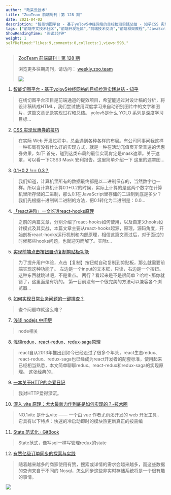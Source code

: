 ```yaml
---
author: "政采云技术"
title: "ZooTeam 前端周刊｜第 128 期"
date: 2021-04-02
description: "智能切图平台 - 基于yolov5神经网络的目标检测实践总结 - 知乎CSS 实现优惠券的技巧01+02 !== 03？「react进阶」一文吃透react-hooks原理实现前端点击按钮自动复"
tags: ["前端中文技术社区","前端开发社区","前端技术交流","前端框架教程","JavaScript 学习资源","CSS 技巧与最佳实践","HTML5 最新动态","前端工程师职业发展","开源前端项目","前端技术趋势"]
ShowReadingTime: "阅读3分钟"
weight: 1
selfDefined:"likes:9,comments:0,collects:1,views:593,"
---
```

> [ZooTeam 前端周刊｜第 128 期](https://link.juejin.cn?target=https%3A%2F%2Fweekly.zoo.team%2Fdetail%2F128 "https://weekly.zoo.team/detail/128")
> 
> 浏览更多往期周刊，请访问： [weekly.zoo.team](https://link.juejin.cn?target=https%3A%2F%2Fweekly.zoo.team "https://weekly.zoo.team")
> 
> ![](/images/jueJin/6d3b0196a2ef45d.png)

1.  [智能切图平台 - 基于yolov5神经网络的目标检测实践总结 - 知乎](https://link.juejin.cn?target=https%3A%2F%2Fzhuanlan.zhihu.com%2Fp%2F348622587 "https://zhuanlan.zhihu.com/p/348622587")

> 在线切图平台项目是前端通道的提效项目，希望能通过对设计稿的分析，将设计稿转成HTML，我们尝试使用深度学习来自动识别图片中的文字和图片，这篇文章记录实现过程和总结。 yolov5是什么 YOLO 系列是深度学习目标…

2.  [CSS 实现优惠券的技巧](https://juejin.cn/post/6945023989555134494#heading-0 "https://juejin.cn/post/6945023989555134494#heading-0")

> 在实际 Web 开发过程中，总会遇到各种各样的布局。有公司同事问我这样一种布局有没有什么好的实现方式，就是一种在活动充值页非常普遍的优惠券效果，如下 首先，碰到这类布局的最佳实现肯定是mask遮罩。关于遮罩，可以看一下CSS3 Mask 安利报告。这里简单介绍一下 这里的遮罩图…

3.  [0.1+0.2 !== 0.3？](https://juejin.cn/post/6844903700356399112 "https://juejin.cn/post/6844903700356399112")

> 我们知道，计算机里所有的数据最终都是以二进制保存的，当然数字也一样。所以当计算机计算0.1+0.2的时候，实际上计算的是这两个数字在计算机里所存储的二进制，那么0.1在JavaScript里存储的二进制到底是多少？ 我们先根据十进制转二进制的方法，把0.1转化为二进制是：0.0…

4.  [「react进阶」一文吃透react-hooks原理](https://juejin.cn/post/6944863057000529933#heading-0 "https://juejin.cn/post/6944863057000529933#heading-0")

> 之前的两篇文章，分别介绍了react-hooks如何使用，以及自定义hooks设计模式及其实战，本篇文章主要从react-hooks起源，原理，源码角度，开始剖析react-hooks运行机制和内部原理，相信这篇文章过后，对于面试的时候那些hooks问题，也就迎刃而解了。实际r…

5.  [实现前端点击按钮自动复制剪贴板功能](https://juejin.cn/post/6844903602750750733 "https://juejin.cn/post/6844903602750750733")

> 为了提升用户体验，点击【复制】按钮就自动复制到剪贴板，那么就需要前端实现这种功能了。 左边是一个input的文本框，只读，右边是一个按钮。 这种东西就跳过吧，不是重点。 两行？看起来是不是很简单？哈哈~那你就错了，这里面是有坑的。 第一目前没有一个很完美的方法可以兼容各个浏览器…

6.  [如何实现日常业务问题的一键排查？](https://link.juejin.cn?target=https%3A%2F%2Fmp.weixin.qq.com%2Fs%2FVNDCe6JQGQCSu0biGDLiwQ "https://mp.weixin.qq.com/s/VNDCe6JQGQCSu0biGDLiwQ")

> 查个问题咋就这么难？

7.  [浅谈 nodejs 中间层](https://link.juejin.cn?target=https%3A%2F%2Fmp.weixin.qq.com%2Fs%2FDv6bENmNin7_TPwayFX0qQ "https://mp.weixin.qq.com/s/Dv6bENmNin7_TPwayFX0qQ")

> node相关

8.  [浅谈redux、react-redux、redux-saga原理](https://juejin.cn/post/6844904126426398734 "https://juejin.cn/post/6844904126426398734")

> react自从2013年推出到如今已经走过了很多个年头，react生态redux、react-redux、redux-saga也已经成为react开发者的配套标准，使用起来已经相当熟悉，本文简单聊聊redux、react-redux和redux-saga的实现原理。 这张经典的…

9.  [一本关于HTTP的恋爱日记](https://link.juejin.cn?target=https%3A%2F%2Fmp.weixin.qq.com%2Fs%2F7Bp8Q9ySIXpnaBfO4jk6Vw "https://mp.weixin.qq.com/s/7Bp8Q9ySIXpnaBfO4jk6Vw")

> 我对HTTP爱得深沉。

10.  [深入 vite 原理：尤大最新力作到底是如何实现的？-技术圈](https://link.juejin.cn?target=https%3A%2F%2Fjishuin.proginn.com%2Fp%2F763bfbd29d7f "https://jishuin.proginn.com/p/763bfbd29d7f")

> NO.1vite 是什么vite —— 一个由 vue 作者尤雨溪开发的 web 开发工具，它具有以下特点：快速的冷启动即时的模块热更新真正的按需编

11.  [State 范式化 · GitBook](https://link.juejin.cn?target=https%3A%2F%2Fcn.redux.js.org%2Fdocs%2Frecipes%2Freducers%2FNormalizingStateShape.html "https://cn.redux.js.org/docs/recipes/reducers/NormalizingStateShape.html")

> State范式，像写sql一样写管理redux的state

12.  [有赞亿级订单同步的探索与实践](https://link.juejin.cn?target=https%3A%2F%2Fmp.weixin.qq.com%2Fs%2F33KACMxXkgzZyIL9m6q4YA "https://mp.weixin.qq.com/s/33KACMxXkgzZyIL9m6q4YA")

> 随着越来越多的商家使用有赞，搜索或详情的需求会越来越多，而这些数据的查询来自于不同的 Nosql，怎么同步这些非实时存储系统将是一个很有趣的事情。

![](/images/jueJin/3b50678d422049c.png)